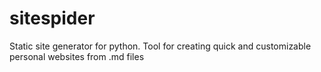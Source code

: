 # sitespider
Static site generator for python. Tool for creating quick and customizable personal websites from .md files
